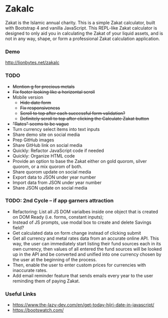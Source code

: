 # Zakalc
Zakat is the Islamic annual charity. This is a simple Zakat  calculator, built with Bootstrap 4 and vanilla JavaScript. This REPL-like Zakat calculator is designed to only aid you in calculating the Zakat of your liquid assets, and is not in any way, shape, or form a professional Zakat calculation application.

### Demo
http://lionbytes.net/zakalc

### TODO
- ~~Mention g for precious metals~~
- ~~Fix footer looking like a horizontal scroll~~
- Mobile version
  - ~~Hide date form~~
  - ~~Fix responsiveness~~
  - ~~Scroll to top after each successful form validation?~~
  - ~~Definitely scroll to top after clicking the Calculate Zakat button~~
- ~~"Rates" seems to be vague~~
- Turn currency select items into text inputs
- Share demo site on social media
- Prep GitHub images
- Share GitHub link on social media
- Quickly: Refactor JavaScript code if needed
- Quickly: Organize HTML code
- Provide an option to base the Zakat either on gold quorom, silver quorom, or a mix quorom of both.
- Share quorom update on social media
- Export data to JSON under year number
- Import data from JSON under year number
- Share JSON update on social media

### TODO: 2nd Cycle – if app garners attraction
- Refactoring: List all JS DOM varialbes inside one object that is created on DOM Ready (i.e. forms, constant inputs);
- Instead of JS prompts, use modal box to create and delete Savings field?
- Get calculated data on form change instead of clicking submit
- Get all currency and metal rates data from an accurate online API. 
  This way, the user can immediately start listing their fund sources each in its own currency, 
  then values of all entered the fund sources will be looked up in the API and be converted and 
  unified into one currency chosen by the user at the beginning of the process.
- Then, enable the user to enter custom prices for currencies with inaccurate rates.
- Add email reminder feature that sends emails every year to the user reminding them of paying Zakat.

### Useful Links
- https://www.the-lazy-dev.com/en/get-today-hijri-date-in-javascript/
- https://bootswatch.com/
